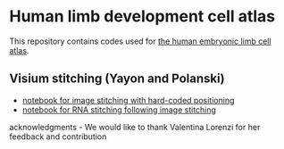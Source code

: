 # Human limb development cell atlas
This repository contains codes used for [the human embryonic limb cell atlas](https://www.biorxiv.org/content/10.1101/2022.04.27.489800v1.abstract).

## Visium stitching (Yayon and Polanski)
* [notebook for image stitching with hard-coded positioning](https://nbviewer.jupyter.org/github/Teichlab/limbcellatlas/blob/main/Visium_image_stitching.ipynb)
* [notebook for RNA stitching following image stitching](https://nbviewer.jupyter.org/github/Teichlab/limbcellatlas/blob/main/Visium_RNA_stitching.ipynb)

acknowledgments - We would like to thank Valentina Lorenzi for her feedback and contribution 
